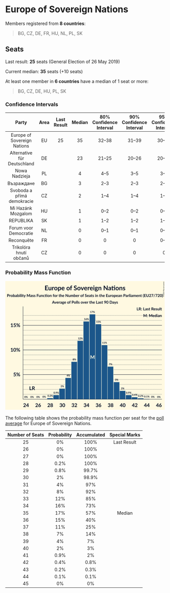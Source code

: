 # Europe of Sovereign Nations

Members registered from **8 countries**:

> BG, CZ, DE, FR, HU, NL, PL, SK

## Seats

Last result: **25** seats (General Election of 26 May 2019)

Current median: **35** seats (+10 seats)

At least one member in **6 countries** have a median of 1 seat or more:

> BG, CZ, DE, HU, PL, SK

### Confidence Intervals

| Party | Area | Last Result | Median | 80% Confidence Interval | 90% Confidence Interval | 95% Confidence Interval | 99% Confidence Interval |
|:-----:|:----:|:-----------:|:------:|:-----------------------:|:-----------------------:|:-----------------------:|:-----------------------:|
| Europe of Sovereign Nations | EU | 25 | 35 | 32–38 | 31–39 | 30–40 | 29–42 |
| Alternative für Deutschland | DE | | 23 | 21–25 | 20–26 | 20–26 | 19–27 |
| Nowa Nadzieja | PL | | 4 | 4–5 | 3–5 | 3–6 | 3–6 |
| Възраждане | BG | | 3 | 2–3 | 2–3 | 2–3 | 2–3 |
| Svoboda a přímá demokracie | CZ | | 2 | 1–4 | 1–4 | 1–4 | 1–4 |
| Mi Hazánk Mozgalom | HU | | 1 | 0–2 | 0–2 | 0–2 | 0–2 |
| REPUBLIKA | SK | | 1 | 1–2 | 1–2 | 1–2 | 1–2 |
| Forum voor Democratie | NL | | 0 | 0–1 | 0–1 | 0–1 | 0–1 |
| Reconquête | FR | | 0 | 0 | 0 | 0–4 | 0–5 |
| Trikolóra hnutí občanů | CZ | | 0 | 0 | 0 | 0 | 0 |

### Probability Mass Function

![Graph with seats probability mass function not yet produced](average-2025-04-30-seats-pmf-europeofsovereignnations.png "Seats Probability Mass Function")

The following table shows the probability mass function per seat for the [poll average](average-2025-04-30.html) for Europe of Sovereign Nations.

| Number of Seats | Probability | Accumulated | Special Marks |
|:---------------:|:-----------:|:-----------:|:-------------:|
| 25 | 0% | 100% | Last Result |
| 26 | 0% | 100% |  |
| 27 | 0% | 100% |  |
| 28 | 0.2% | 100% |  |
| 29 | 0.8% | 99.7% |  |
| 30 | 2% | 98.9% |  |
| 31 | 4% | 97% |  |
| 32 | 8% | 92% |  |
| 33 | 12% | 85% |  |
| 34 | 16% | 73% |  |
| 35 | 17% | 57% | Median |
| 36 | 15% | 40% |  |
| 37 | 11% | 25% |  |
| 38 | 7% | 14% |  |
| 39 | 4% | 7% |  |
| 40 | 2% | 3% |  |
| 41 | 0.9% | 2% |  |
| 42 | 0.4% | 0.8% |  |
| 43 | 0.2% | 0.3% |  |
| 44 | 0.1% | 0.1% |  |
| 45 | 0% | 0% |  |


